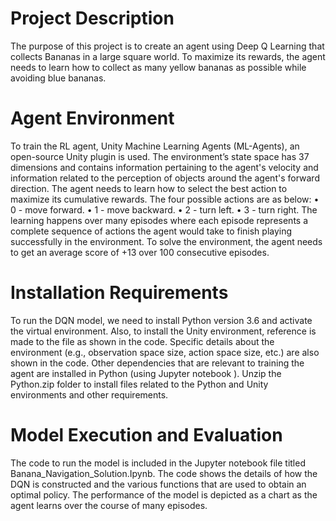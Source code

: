# Project Description
The purpose of this project is to create an agent using Deep Q Learning that collects Bananas in a large square world. To maximize its rewards, the agent needs to learn how to collect as many yellow bananas as possible while avoiding blue bananas. 

# Agent Environment
To train the RL agent, Unity Machine Learning Agents (ML-Agents), an open-source Unity plugin is used. The environment’s state space has 37 dimensions and contains information pertaining to the agent's velocity and information related to the perception of objects around the agent's forward direction.  The agent needs to learn how to select the best action to maximize its cumulative rewards. The four possible actions are as below:
•	0 - move forward.
•	1 - move backward.
•	2 - turn left.
•	3 - turn right.
The learning happens over many episodes where each episode represents a complete sequence of actions the agent would take to finish playing successfully in the environment. To solve the environment, the agent needs to get an average score of +13 over 100 consecutive episodes.

# Installation Requirements
To run the DQN model, we need to install Python version 3.6 and activate the virtual environment. Also, to install the Unity environment, reference is made to the file as shown in the code. Specific details about the environment (e.g., observation space size, action space size, etc.) are also shown in the code. 
Other dependencies that are relevant to training the agent are installed in Python (using Jupyter notebook ). Unzip the Python.zip folder to install files related to the Python and Unity environments and other requirements.

# Model Execution and Evaluation
The code to run the model is included in the Jupyter notebook file titled Banana_Navigation_Solution.Ipynb.  The code shows the details of how the DQN is constructed and the various functions that are used to obtain an optimal policy. The performance of the model is depicted as a chart as the agent learns over the course of many episodes. 

